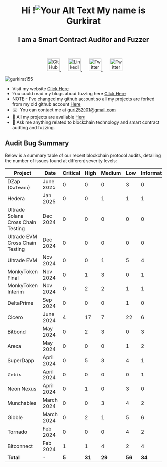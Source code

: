 <h1 align="center">Hi !<span><img src="https://user-images.githubusercontent.com/18350557/176309783-0785949b-9127-417c-8b55-ab5a4333674e.gif" alt="Your Alt Text"></span> My name is Gurkirat</h1>


<h2 align="center">I am a Smart Contract Auditor and Fuzzer</h2>
<br/>

<!-- Social icons section -->
<p align="center"> 
  <a href="https://www.github.com/gurkirat155" target="_blank" rel="noreferrer">
    <img src="https://raw.githubusercontent.com/danielcranney/readme-generator/main/public/icons/socials/github.svg" width="40" height="40" alt="GitHub" />
  </a>
   &#8287;&#8287;&#8287;&#8287;&#8287;
  <a href="https://www.linkedin.com/in/gurkiratsingh155" target="_blank" rel="noreferrer">
    <img src="https://raw.githubusercontent.com/danielcranney/readme-generator/main/public/icons/socials/linkedin.svg" width="40" height="40" alt="LinkedIn" />
  </a>
   &#8287;&#8287;&#8287;&#8287;&#8287;
  <a href="https://www.x.com/guri2657?s=21" target="_blank" rel="noreferrer">
    <img src="https://raw.githubusercontent.com/danielcranney/readme-generator/main/public/icons/socials/twitter.svg" width="40" height="40" alt="Twitter" />
  </a>
   &#8287;&#8287;&#8287;&#8287;&#8287;
   <a href="https://gurkirat.hashnode.dev" target="_blank" rel="noreferrer">
    <img src="https://raw.githubusercontent.com/danielcranney/readme-generator/main/public/icons/socials/hashnode.svg" width="40" height="40" alt="Twitter" />
   </a>
</p>


<p align="left"> <img src="https://komarev.com/ghpvc/?username=gurkirat155&label=Profile%20views&color=0e75b6&style=flat" alt="gurkirat155" /> </p>


* Visit my website [Click Here](https://www.gurkirat.dev/)
* You could read my blogs about fuzzing here [Click Here](https://gurkirat.hashnode.dev)
* NOTE:- I've changed my github account so all my projects are forked from my old github account [Here](https://github.com/gkirat)
* ✉️  You can contact me at [guri252001@gmail.com](mailto:guri252001@gmail.com)
* 📁  All my projects are available [Here](https://github.com/gurkirat155)
* 💬  Ask me anything related to blockchain technology and smart contract audting and fuzzing.

## Audit Bug Summary

Below is a summary table of our recent blockchain protocol audits, detailing the number of issues found at different severity levels:



| **Project**  | **Date**     | **Critical** | **High** | **Medium** | **Low** | **Informational** | **Report**        |
|--------------|--------------|--------------|----------|------------|---------|-------------------|-------------------|
|  DZap (0xTeam)  | June 2025     |  0           | 0        | 0          |  3      |  0                | [View Report](https://github.com/0xTeamAudits/AuditReports/blob/main/2025-Reports/2025-14-DZap.pdf)  |
|  Hedera  | Jan 2025     |  0           | 0        | 1          |  1      |  1                | [View Report](https://github.com/Gurkirat155/protocol-smart-contract-audits/blob/main/Hedera_SCA.pdf)  |
|  Ultrade Solana Cross Chain Testing  | Dec 2024     |  0           | 0        | 0          |  0      |  0                | [View Report](https://github.com/Gurkirat155/protocol-smart-contract-audits/blob/main/Ultrade/Ultrade%20Solana%20%26%20CODEX%20Cross%20Chain%20Audit%20Report.pdf)  |
|  Ultrade EVM Cross Chain Testing  | Dec 2024     |  0           | 0        | 0          |  0      |  0                | [View Report](https://github.com/Gurkirat155/protocol-smart-contract-audits/blob/main/Ultrade/Ultrade%20EVM%20%26%20CODEX%20Cross%20Chain%20Report.pdf)  |
|  Ultrade EVM  | Nov 2024     |  0           | 0        | 1          |  5      |  4                | [View Report](https://github.com/Gurkirat155/protocol-smart-contract-audits/blob/main/Ultrade/Ultrade%20EVM%20Report.pdf)  |
| MonkyToken Final   | Nov 2024     |  0           | 1        | 3          |  0      |  1                | [View Report](https://github.com/Gurkirat155/protocol-smart-contract-audits/blob/main/MonkyToken/MonkyToken%20Final%20Report.pdf)  |
| MonkyToken Interim   | Nov 2024     |  0           | 2        | 2          |  1      |  1                | [View Report](https://github.com/Gurkirat155/protocol-smart-contract-audits/blob/main/MonkyToken/MonkyToken%20Interim%20Report.pdf)  |
| DeltaPrime   | Sep 2024     |  0           | 0        | 0          |  1      |  0                | [View Report](https://github.com/Gurkirat155/protocol-smart-contract-audits/blob/main/DeltaPrime_SCA.pdf)  |
| Cicero       | June 2024    | 4            | 17       | 7          | 22      | 6                 | [View Report](https://github.com/Gurkirat155/protocol-smart-contract-audits/blob/main/Cicero_SCA.pdf)  |
| Bitbond      | May 2024     | 0            | 2        | 3          | 0       | 3                 | [View Report](https://github.com/Gurkirat155/protocol-smart-contract-audits/blob/main/Bitbond_SCA.pdf)  |
| Arexa        | May 2024     | 0            | 0        | 0          | 1       | 2                 | [View Report](https://github.com/Gurkirat155/protocol-smart-contract-audits/blob/main/Arexa_SCA-2.pdf)  |
| SuperDapp    | April 2024   | 0            | 5        | 3          | 4       | 1                 | [View Report](https://github.com/Gurkirat155/protocol-smart-contract-audits/blob/main/SuperDAPP_SCA-2.pdf)  |
| Zetrix       | April 2024   | 0            | 0        | 0          | 0       | 1                 | [View Report](https://github.com/Gurkirat155/protocol-smart-contract-audits/blob/main/Zetrix.docx.pdf)  |
| Neon Nexus   | April 2024   | 0            | 1        | 0          | 3       | 0                 | [View Report](https://github.com/Gurkirat155/protocol-smart-contract-audits/blob/main/Neon%20Nexus%20Smart%20Contract%20Audit%20Interim%20Report.docx.pdf)  |
| Munchables       | March 2024   | 0            | 0        | 3          | 4       | 2                 | [View Report](https://github.com/Gurkirat155/protocol-smart-contract-audits/blob/main/Munchables%20Smart%20Contract%20Audit%20Report.docx.pdf)  |
| Gibble       | March 2024   | 0            | 2        | 1          | 5       | 6                 | [View Report](https://github.com/Gurkirat155/protocol-smart-contract-audits/blob/main/Gibble.docx-2.pdf)  |
| Tornado      | Feb 2024     | 0            | 0        | 0          | 4       | 2                 | [View Report](https://github.com/Gurkirat155/protocol-smart-contract-audits/blob/main/Interim%20-%20Tornado%20Blast%20Smart%20Contract%20Audit%20Report.docx.pdf)  |
| Bitconnect   | Feb 2024     | 1            | 1        | 4          | 2       | 4                 | [View Report](https://github.com/Gurkirat155/protocol-smart-contract-audits/blob/main/Interim%20-%20Bitconnect%20Blast%20Smart%20Contract%20Audit%20Report.docx.pdf)  |
| **Total**    | -            | **5**        | **31**   | **29**     | **56**  | **34**            |                   |                 |
